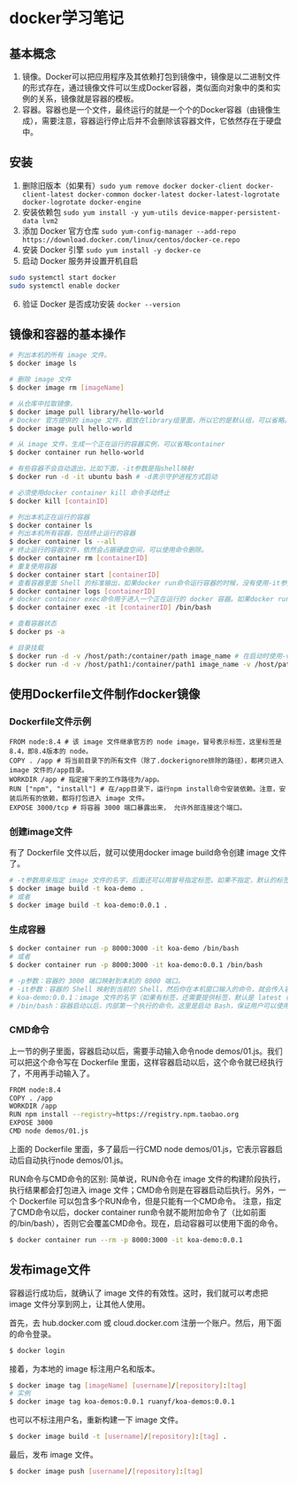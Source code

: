 # docker学习笔记

## 基本概念

1. 镜像。Docker可以把应用程序及其依赖打包到镜像中，镜像是以二进制文件的形式存在，通过镜像文件可以生成Docker容器，类似面向对象中的类和实例的关系，镜像就是容器的模板。
2. 容器。容器也是一个文件，最终运行的就是一个个的Docker容器（由镜像生成），需要注意，容器运行停止后并不会删除该容器文件，它依然存在于硬盘中。

## 安装

1. 删除旧版本（如果有）`sudo yum remove docker docker-client docker-client-latest docker-common docker-latest docker-latest-logrotate docker-logrotate docker-engine`
2. 安装依赖包 `sudo yum install -y yum-utils device-mapper-persistent-data lvm2`
3. 添加 Docker 官方仓库 `sudo yum-config-manager --add-repo https://download.docker.com/linux/centos/docker-ce.repo`
4. 安装 Docker 引擎 `sudo yum install -y docker-ce`
5. 启动 Docker 服务并设置开机自启 
```sh
sudo systemctl start docker
sudo systemctl enable docker
```
6. 验证 Docker 是否成功安装 `docker --version`


## 镜像和容器的基本操作

```bash
# 列出本机的所有 image 文件。
$ docker image ls

# 删除 image 文件
$ docker image rm [imageName]

# 从仓库中拉取镜像，
$ docker image pull library/hello-world
# Docker 官方提供的 image 文件，都放在library组里面，所以它的是默认组，可以省略。
$ docker image pull hello-world

# 从 image 文件，生成一个正在运行的容器实例，可以省略container
$ docker container run hello-world

# 有些容器不会自动退出，比如下面，-it参数是指shell映射
$ docker run -d -it ubuntu bash # -d表示守护进程方式启动

# 必须使用docker container kill 命令手动终止
$ docker kill [containID]

# 列出本机正在运行的容器
$ docker container ls
# 列出本机所有容器，包括终止运行的容器
$ docker container ls --all
# 终止运行的容器文件，依然会占据硬盘空间，可以使用命令删除。
$ docker container rm [containerID]
# 重复使用容器
$ docker container start [containerID]
# 查看容器里面 Shell 的标准输出，如果docker run命令运行容器的时候，没有使用-it参数，就要用这个命令查看输出。
$ docker container logs [containerID]
# docker container exec命令用于进入一个正在运行的 docker 容器。如果docker run命令运行容器的时候，没有使用-it参数，就要用这个命令进入容器。一旦进入了容器，就可以在容器的 Shell 执行命令了。
$ docker container exec -it [containerID] /bin/bash

# 查看容器状态
$ docker ps -a

# 目录挂载
$ docker run -d -v /host/path:/container/path image_name # 在启动时使用-v 主机目录:容器内目录 进行挂载
$ docker run -d -v /host/path1:/container/path1 image_name -v /host/path2:/container/path2 # 可以同时挂载多个
```

## 使用Dockerfile文件制作docker镜像

### Dockerfile文件示例

```docker
FROM node:8.4 # 该 image 文件继承官方的 node image，冒号表示标签，这里标签是8.4，即8.4版本的 node。
COPY . /app # 将当前目录下的所有文件（除了.dockerignore排除的路径），都拷贝进入 image 文件的/app目录。
WORKDIR /app # 指定接下来的工作路径为/app。
RUN ["npm", "install"] # 在/app目录下，运行npm install命令安装依赖。注意，安装后所有的依赖，都将打包进入 image 文件。
EXPOSE 3000/tcp # 将容器 3000 端口暴露出来， 允许外部连接这个端口。
```

### 创建image文件

有了 Dockerfile 文件以后，就可以使用docker image build命令创建 image 文件了。

```bash
# -t参数用来指定 image 文件的名字，后面还可以用冒号指定标签。如果不指定，默认的标签就是latest。最后的那个点表示 Dockerfile 文件所在的路径
$ docker image build -t koa-demo .
# 或者
$ docker image build -t koa-demo:0.0.1 .
```

### 生成容器

```bash
$ docker container run -p 8000:3000 -it koa-demo /bin/bash
# 或者
$ docker container run -p 8000:3000 -it koa-demo:0.0.1 /bin/bash

# -p参数：容器的 3000 端口映射到本机的 8000 端口。
# -it参数：容器的 Shell 映射到当前的 Shell，然后你在本机窗口输入的命令，就会传入容器。
# koa-demo:0.0.1：image 文件的名字（如果有标签，还需要提供标签，默认是 latest 标签）。
# /bin/bash：容器启动以后，内部第一个执行的命令。这里是启动 Bash，保证用户可以使用 Shell。
```

### CMD命令

上一节的例子里面，容器启动以后，需要手动输入命令node demos/01.js。我们可以把这个命令写在 Dockerfile 里面，这样容器启动以后，这个命令就已经执行了，不用再手动输入了。

```bash
FROM node:8.4
COPY . /app
WORKDIR /app
RUN npm install --registry=https://registry.npm.taobao.org
EXPOSE 3000
CMD node demos/01.js
```
上面的 Dockerfile 里面，多了最后一行CMD node demos/01.js，它表示容器启动后自动执行node demos/01.js。

RUN命令与CMD命令的区别: 简单说，RUN命令在 image 文件的构建阶段执行，执行结果都会打包进入 image 文件；CMD命令则是在容器启动后执行。另外，一个 Dockerfile 可以包含多个RUN命令，但是只能有一个CMD命令。
注意，指定了CMD命令以后，docker container run命令就不能附加命令了（比如前面的/bin/bash），否则它会覆盖CMD命令。现在，启动容器可以使用下面的命令。

```bash
$ docker container run --rm -p 8000:3000 -it koa-demo:0.0.1
```


## 发布image文件

容器运行成功后，就确认了 image 文件的有效性。这时，我们就可以考虑把 image 文件分享到网上，让其他人使用。

首先，去 hub.docker.com 或 cloud.docker.com 注册一个账户。然后，用下面的命令登录。

```bash
$ docker login
```

接着，为本地的 image 标注用户名和版本。

```bash
$ docker image tag [imageName] [username]/[repository]:[tag]
# 实例
$ docker image tag koa-demos:0.0.1 ruanyf/koa-demos:0.0.1
```

也可以不标注用户名，重新构建一下 image 文件。
```bash
$ docker image build -t [username]/[repository]:[tag] .
```

最后，发布 image 文件。

```bash
$ docker image push [username]/[repository]:[tag]
```


